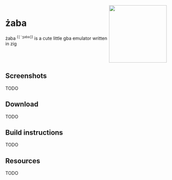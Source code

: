 <td>
    <!-- <img src="stuff/żaba.png" width="180" align="left"> -->
    <img src="stuff/żaba-flip.png" width="180" align="right">
    <h1 align="left">żaba</h1>
    <p align="left">żaba <sup>(<code>[ˈʒaba]</code>)</sup> is a cute little gba emulator written in zig</p>
    &nbsp;<br clear="all">
</td>

<h2>Screenshots</h2>
<p>TODO</p>

<h2>Download</h2>
<p>TODO</p>

<h2>Build instructions</h2>
<p>TODO</p>

<h2>Resources</h2>
<p>TODO</p>
